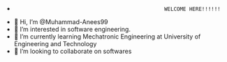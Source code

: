 -                                                     WELCOME HERE!!!!!!
- 👋 Hi, I’m @Muhammad-Anees99
- 👀 I’m interested in software engineering.
- 🌱 I’m currently learning  Mechatronic Engineering at University of Engineering and Technology
- 💞️ I’m looking to collaborate on softwares

<!---
Muhammad-Anees99/Muhammad-Anees99 is a ✨ special ✨ repository because its `README.md` (this file) appears on your GitHub profile.
You can click the Preview link to take a look at your changes.
--->
